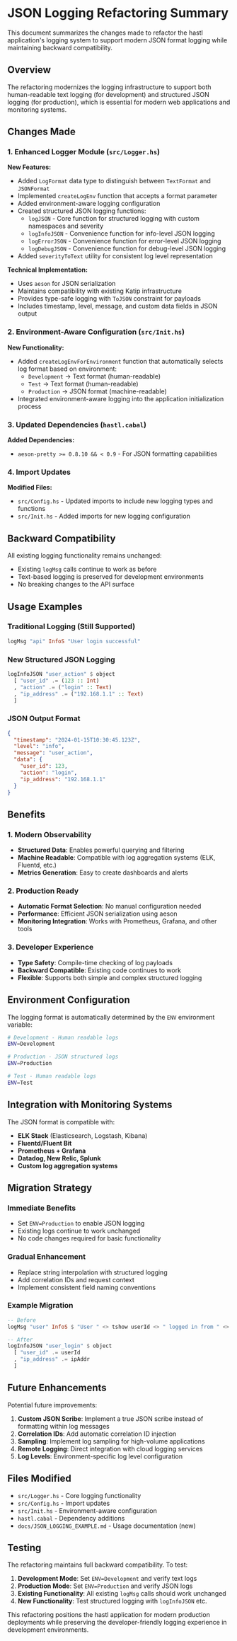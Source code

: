 # JSON Logging Refactoring Summary

This document summarizes the changes made to refactor the hastl application's logging system to support modern JSON format logging while maintaining backward compatibility.

## Overview

The refactoring modernizes the logging infrastructure to support both human-readable text logging (for development) and structured JSON logging (for production), which is essential for modern web applications and monitoring systems.

## Changes Made

### 1. Enhanced Logger Module (`src/Logger.hs`)

**New Features:**
- Added `LogFormat` data type to distinguish between `TextFormat` and `JSONFormat`
- Implemented `createLogEnv` function that accepts a format parameter
- Added environment-aware logging configuration
- Created structured JSON logging functions:
  - `logJSON` - Core function for structured logging with custom namespaces and severity
  - `logInfoJSON` - Convenience function for info-level JSON logging
  - `logErrorJSON` - Convenience function for error-level JSON logging
  - `logDebugJSON` - Convenience function for debug-level JSON logging
- Added `severityToText` utility for consistent log level representation

**Technical Implementation:**
- Uses `aeson` for JSON serialization
- Maintains compatibility with existing Katip infrastructure
- Provides type-safe logging with `ToJSON` constraint for payloads
- Includes timestamp, level, message, and custom data fields in JSON output

### 2. Environment-Aware Configuration (`src/Init.hs`)

**New Functionality:**
- Added `createLogEnvForEnvironment` function that automatically selects log format based on environment:
  - `Development` → Text format (human-readable)
  - `Test` → Text format (human-readable)
  - `Production` → JSON format (machine-readable)
- Integrated environment-aware logging into the application initialization process

### 3. Updated Dependencies (`hastl.cabal`)

**Added Dependencies:**
- `aeson-pretty >= 0.8.10 && < 0.9` - For JSON formatting capabilities

### 4. Import Updates

**Modified Files:**
- `src/Config.hs` - Updated imports to include new logging types and functions
- `src/Init.hs` - Added imports for new logging configuration

## Backward Compatibility

All existing logging functionality remains unchanged:
- Existing `logMsg` calls continue to work as before
- Text-based logging is preserved for development environments
- No breaking changes to the API surface

## Usage Examples

### Traditional Logging (Still Supported)
```haskell
logMsg "api" InfoS "User login successful"
```

### New Structured JSON Logging
```haskell
logInfoJSON "user_action" $ object
  [ "user_id" .= (123 :: Int)
  , "action" .= ("login" :: Text)
  , "ip_address" .= ("192.168.1.1" :: Text)
  ]
```

### JSON Output Format
```json
{
  "timestamp": "2024-01-15T10:30:45.123Z",
  "level": "info",
  "message": "user_action",
  "data": {
    "user_id": 123,
    "action": "login",
    "ip_address": "192.168.1.1"
  }
}
```

## Benefits

### 1. Modern Observability
- **Structured Data**: Enables powerful querying and filtering
- **Machine Readable**: Compatible with log aggregation systems (ELK, Fluentd, etc.)
- **Metrics Generation**: Easy to create dashboards and alerts

### 2. Production Ready
- **Automatic Format Selection**: No manual configuration needed
- **Performance**: Efficient JSON serialization using aeson
- **Monitoring Integration**: Works with Prometheus, Grafana, and other tools

### 3. Developer Experience
- **Type Safety**: Compile-time checking of log payloads
- **Backward Compatible**: Existing code continues to work
- **Flexible**: Supports both simple and complex structured logging

## Environment Configuration

The logging format is automatically determined by the `ENV` environment variable:

```bash
# Development - Human readable logs
ENV=Development

# Production - JSON structured logs  
ENV=Production

# Test - Human readable logs
ENV=Test
```

## Integration with Monitoring Systems

The JSON format is compatible with:
- **ELK Stack** (Elasticsearch, Logstash, Kibana)
- **Fluentd/Fluent Bit**
- **Prometheus + Grafana**
- **Datadog, New Relic, Splunk**
- **Custom log aggregation systems**

## Migration Strategy

### Immediate Benefits
- Set `ENV=Production` to enable JSON logging
- Existing logs continue to work unchanged
- No code changes required for basic functionality

### Gradual Enhancement
- Replace string interpolation with structured logging
- Add correlation IDs and request context
- Implement consistent field naming conventions

### Example Migration
```haskell
-- Before
logMsg "user" InfoS $ "User " <> tshow userId <> " logged in from " <> ipAddr

-- After  
logInfoJSON "user_login" $ object
  [ "user_id" .= userId
  , "ip_address" .= ipAddr
  ]
```

## Future Enhancements

Potential future improvements:
1. **Custom JSON Scribe**: Implement a true JSON scribe instead of formatting within log messages
2. **Correlation IDs**: Add automatic correlation ID injection
3. **Sampling**: Implement log sampling for high-volume applications
4. **Remote Logging**: Direct integration with cloud logging services
5. **Log Levels**: Environment-specific log level configuration

## Files Modified

- `src/Logger.hs` - Core logging functionality
- `src/Config.hs` - Import updates
- `src/Init.hs` - Environment-aware configuration
- `hastl.cabal` - Dependency additions
- `docs/JSON_LOGGING_EXAMPLE.md` - Usage documentation (new)

## Testing

The refactoring maintains full backward compatibility. To test:

1. **Development Mode**: Set `ENV=Development` and verify text logs
2. **Production Mode**: Set `ENV=Production` and verify JSON logs
3. **Existing Functionality**: All existing `logMsg` calls should work unchanged
4. **New Functionality**: Test structured logging with `logInfoJSON` etc.

This refactoring positions the hastl application for modern production deployments while preserving the developer-friendly logging experience in development environments.